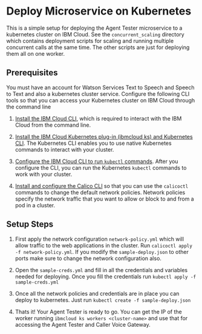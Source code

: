 # Deploy Microservice on Kubernetes

This is a simple setup for deploying the Agent Tester microservice to a kubernetes cluster on IBM Cloud. See the `concurrent_scaling` directory which contains deployment scripts for scaling and running multiple concurrent calls at the same time. The other scripts are just for deploying them all on one worker.

## Prerequisites

You must have an account for Watson Services Text to Speech and Speech to Text and also a kubernetes cluster service. Configure the following CLI tools so that you can access your Kubernetes cluster on IBM Cloud through the command line

1. [Install the IBM Cloud CLI](https://console.bluemix.net/docs/containers/cs_cli_install.html#cs_cli_install), which is required to interact with the IBM Cloud from the command line.
2. [Install the IBM Cloud Kubernetes plug-in (ibmcloud ks) and Kubernetes CLI](https://console.bluemix.net/docs/containers/cs_cli_install.html#cs_cli_install). The Kubernetes CLI enables you to use native Kubernetes commands to interact with your cluster.

3. [Configure the IBM Cloud CLI to run `kubectl` commands](https://console.bluemix.net/docs/containers/cs_cli_install.html#cs_cli_configure). After you configure the CLI, you can run the Kubernetes `kubectl` commands to work with your cluster.

4. [Install and configure the Calico CLI](https://console.bluemix.net/docs/containers/cs_network_policy.html#cli_install) so that you can use the `calicoctl` commands to change the default network policies. Network policies specify the network traffic that you want to allow or block to and from a pod in a cluster.

## Setup Steps

1. First apply the network configuration `network-policy.yml` which will allow traffic to the web applications in the cluster. Run `calicoctl apply -f network-policy.yml`. If you modify the `sample-deploy.json` to other ports make sure to change the network configuration also.

2. Open the `sample-creds.yml` and fill in all the credentials and variables needed for deploying. Once you fill the credentials run `kubectl apply -f sample-creds.yml`

3. Once all the network policies and credentials are in place you can deploy to kubernetes. Just run `kubectl create -f sample-deploy.json`

4. Thats it! Your Agent Tester is ready to go. You can get the IP of the worker running `ibmcloud ks workers <cluster-name>` and use that for accessing the Agent Tester and Caller Voice Gateway.